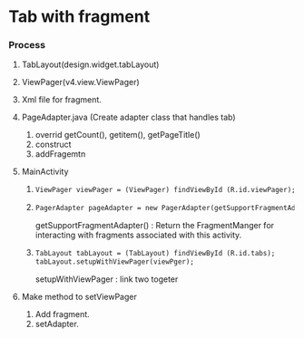 # Tab with fragment

### Process

1. TabLayout(design.widget.tabLayout)

2. ViewPager(v4.view.ViewPager)

3. Xml file for fragment.

4. PageAdapter.java (Create adapter class that handles tab)

   1. overrid getCount(), getitem(), getPageTitle()
   2. construct
   3. addFragemtn

5. MainActivity

   1. ```xml
      ViewPager viewPager = (ViewPager) findViewById (R.id.viewPager);
      ```

   2. ```xml
      PagerAdapter pageAdapter = new PagerAdapter(getSupportFragmentAdapter());
      ```

      getSupportFragmentAdapter() : Return the FragmentManger for interacting with fragments associated with this activity.

   3. ```xml
      TabLayout tabLayout = (TabLayout) findViewById (R.id.tabs);
      tabLayout.setupWithViewPager(viewPger);
      ```

      setupWithViewPager : link two togeter

6. Make method to setViewPager

   1. Add fragment.
   2. setAdapter.

   ​

